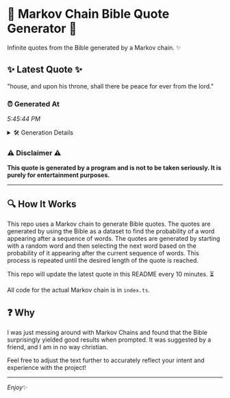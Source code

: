 # 📖 Markov Chain Bible Quote Generator 📖

Infinite quotes from the Bible generated by a Markov chain. ✨

## ✨ Latest Quote ✨
"house, and upon his throne, shall there be peace for ever from the lord."

### ⏰ Generated At
*5:45:44 PM*

<details>
    <summary>🛠️ Generation Details</summary>
    <p>
        <strong>🌱 Seed:</strong> house,<br>
        <strong>🔄 Iterations:</strong> 13<br>
        <strong>📜 Context History:</strong><br>[ house, ]: and<br>[ house,, and ]: upon<br>[ house,, and, upon ]: his<br>[ house,, and, upon, his ]: throne,<br>[ house,, and, upon, his, throne, ]: shall<br>[ house,, and, upon, his, throne,, shall ]: there<br>[ and, upon, his, throne,, shall, there ]: be<br>[ upon, his, throne,, shall, there, be ]: peace<br>[ his, throne,, shall, there, be, peace ]: for<br>[ throne,, shall, there, be, peace, for ]: ever<br>[ shall, there, be, peace, for, ever ]: from<br>[ there, be, peace, for, ever, from ]: the<br>[ be, peace, for, ever, from, the ]: lord.<br>
    </p>
</details>

### ⚠️ Disclaimer ⚠️
**This quote is generated by a program and is not to be taken seriously. It is purely for entertainment purposes.**

---

## 🔍 How It Works

This repo uses a Markov chain to generate Bible quotes. The quotes are generated by using the Bible as a dataset to find the probability of a word appearing after a sequence of words. The quotes are generated by starting with a random word and then selecting the next word based on the probability of it appearing after the current sequence of words. This process is repeated until the desired length of the quote is reached.

This repo will update the latest quote in this README every 10 minutes. ⏳

All code for the actual Markov chain is in `index.ts`.

## ❓ Why

I was just messing around with Markov Chains and found that the Bible surprisingly yielded good results when prompted. 
It was suggested by a friend, and I am in no way christian.

Feel free to adjust the text further to accurately reflect your intent and experience with the project!

---

*Enjoy*✨
